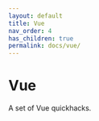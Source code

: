 ```yaml
---
layout: default
title: Vue
nav_order: 4
has_children: true
permalink: docs/vue/
---
```


# Vue

A set of Vue quickhacks.
